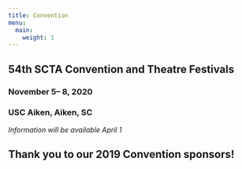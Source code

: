 ```yaml
---
title: Convention
menu:
  main:
    weight: 1
---
```


## 54th SCTA Convention and Theatre Festivals
### November 5– 8, 2020
### USC Aiken, Aiken, SC

*Information will be available April 1*

## Thank you to our 2019 Convention sponsors!
